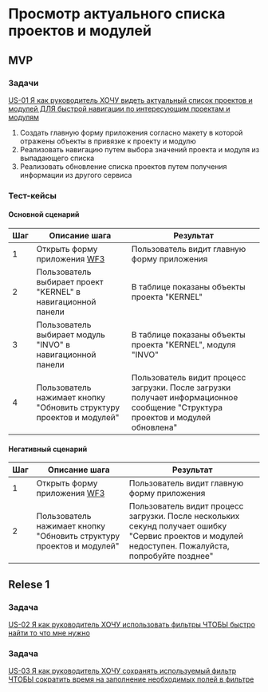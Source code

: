 # Просмотр актуального списка проектов и модулей

## MVP

### Задачи

[US-01 Я как руководитель ХОЧУ видеть актуальный список проектов и модулей ДЛЯ быстрой навигации по интересующим проектам и модулям](../ac/AC.md#us01)

1. Создать главную форму приложения согласно макету в которой отражены объекты в привязке к проекту и модулю
2. Реализовать навигацию путем выбора значений проекта и модуля из выпадающего списка
3. Реализовать обновление списка проектов путем получения информации из другого сервиса

### Тест-кейсы

####  Основной сценарий

| Шаг | Описание шага                                                       | Результат                                                                                                                     |
|-----|---------------------------------------------------------------------|-------------------------------------------------------------------------------------------------------------------------------|
| 1   | Открыть форму приложения [WF3](../uiux.md#wf3)                      | Пользователь видит главную форму приложения                                                                                   |
| 2   | Пользователь выбирает проект "KERNEL" в навигационной панели        | В таблице показаны объекты проекта "KERNEL"                                                                                   |
| 3   | Пользователь выбирает модуль "INVO" в навигационной панели          | В таблице показаны объекты проекта "KERNEL", модуля "INVO"                                                                    |
| 4   | Пользователь нажимает кнопку "Обновить структуру проектов и модулей"| Пользователь видит процесс загрузки. После загрузки получает информационное сообщение "Структура проектов и модулей обновлена"|

#### Негативный сценарий

| Шаг | Описание шага                                              | Результат                                                                                                                                                   |
|-----|------------------------------------------------------------|-------------------------------------------------------------------------------------------------------------------------------------------------------------|
| 1   | Открыть форму приложения [WF3](../uiux.md#wf3)                      | Пользователь видит главную форму приложения                                                                                                        |
| 2   | Пользователь нажимает кнопку "Обновить структуру проектов и модулей"| Пользователь видит процесс загрузки. После нескольких секунд получает ошибку "Сервис проектов и модулей недоступен. Пожалуйста, попробуйте позднее"|

## Relese 1

### Задача

[US-02 Я как руководитель ХОЧУ использовать фильтры ЧТОБЫ быстро найти то что мне нужно](../ac/AC.md#us02)

### Задача

[US-03 Я как руководитель ХОЧУ сохранять используемый фильтр ЧТОБЫ сократить время на заполнение необходимых полей в фильтре](../ac/AC.md#us03)
